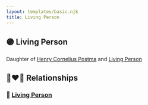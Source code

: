 ```yaml
---
layout: templates/basic.njk
title: Living Person
---
```

## 🟣 Living Person

Daughter of [Henry Cornelius Postma](/people/2/26394076) and [Living Person](/people/5/57511988)

## 👩‍❤️‍👨 Relationships

### 🔵 [Living Person](/people/4/45927000)
